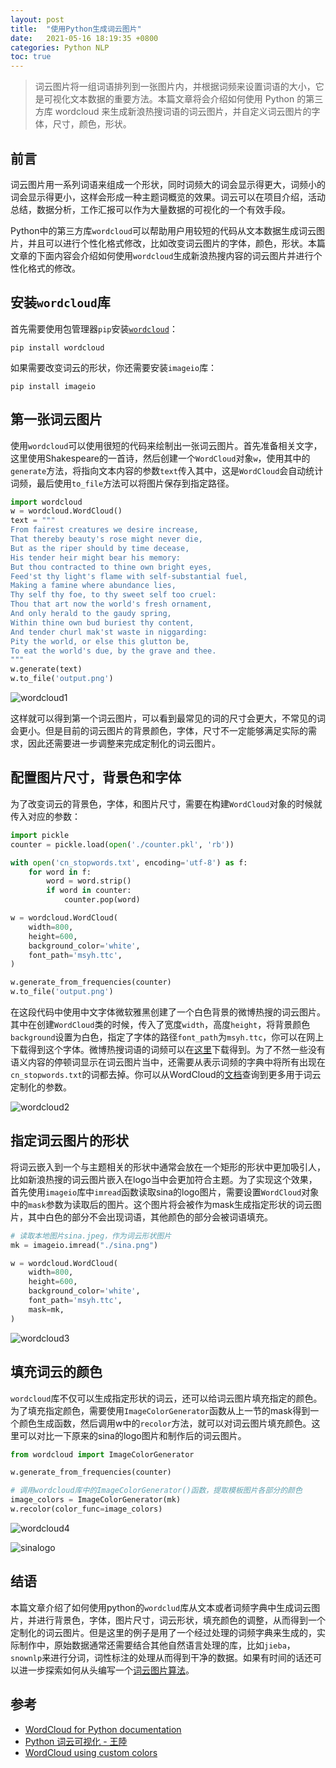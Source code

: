 ```yaml
---
layout: post
title:  "使用Python生成词云图片"
date:   2021-05-16 18:19:35 +0800
categories: Python NLP
toc: true
---
```


> 词云图片将一组词语排列到一张图片内，并根据词频来设置词语的大小，它是可视化文本数据的重要方法。本篇文章将会介绍如何使用 Python 的第三方库 wordcloud 来生成新浪热搜词语的词云图片，并自定义词云图片的字体，尺寸，颜色，形状。

## 前言

词云图片用一系列词语来组成一个形状，同时词频大的词会显示得更大，词频小的词会显示得更小，这样会形成一种主题词概览的效果。词云可以在项目介绍，活动总结，数据分析，工作汇报可以作为大量数据的可视化的一个有效手段。

Python中的第三方库``wordcloud``可以帮助用户用较短的代码从文本数据生成词云图片，并且可以进行个性化格式修改，比如改变词云图片的字体，颜色，形状。本篇文章的下面内容会介绍如何使用``wordcloud``生成新浪热搜内容的词云图片并进行个性化格式的修改。

## 安装``wordcloud``库

首先需要使用包管理器``pip``安装[``wordcloud``](https://amueller.github.io/word_cloud/)：

```
pip install wordcloud
```

如果需要改变词云的形状，你还需要安装``imageio``库：

```
pip install imageio
```

## 第一张词云图片

使用``wordcloud``可以使用很短的代码来绘制出一张词云图片。首先准备相关文字，这里使用Shakespeare的一首诗，然后创建一个``WordCloud``对象``w``，使用其中的``generate``方法，将指向文本内容的参数``text``传入其中，这是``WordCloud``会自动统计词频，最后使用``to_file``方法可以将图片保存到指定路径。

```python
import wordcloud
w = wordcloud.WordCloud()
text = """
From fairest creatures we desire increase,
That thereby beauty's rose might never die,
But as the riper should by time decease,
His tender heir might bear his memory:
But thou contracted to thine own bright eyes,
Feed'st thy light's flame with self-substantial fuel,
Making a famine where abundance lies,
Thy self thy foe, to thy sweet self too cruel:
Thou that art now the world's fresh ornament,
And only herald to the gaudy spring,
Within thine own bud buriest thy content,
And tender churl mak'st waste in niggarding:
Pity the world, or else this glutton be,
To eat the world's due, by the grave and thee.
"""
w.generate(text)
w.to_file('output.png')
```

![wordcloud1](/assets/2021-05-16-python-wordcloud/wordcloud1.png)

这样就可以得到第一个词云图片，可以看到最常见的词的尺寸会更大，不常见的词会更小。但是目前的词云图片的背景颜色，字体，尺寸不一定能够满足实际的需求，因此还需要进一步调整来完成定制化的词云图片。

## 配置图片尺寸，背景色和字体

为了改变词云的背景色，字体，和图片尺寸，需要在构建``WordCloud``对象的时候就传入对应的参数：

```python
import pickle
counter = pickle.load(open('./counter.pkl', 'rb'))

with open('cn_stopwords.txt', encoding='utf-8') as f:
    for word in f:
        word = word.strip()
        if word in counter:
            counter.pop(word)

w = wordcloud.WordCloud(
    width=800,
    height=600,
    background_color='white',
    font_path='msyh.ttc',
)

w.generate_from_frequencies(counter)
w.to_file('output.png')
```

在这段代码中使用中文字体微软雅黑创建了一个白色背景的微博热搜的词云图片。其中在创建``WordCloud``类的时候，传入了宽度``width``，高度``height``，将背景颜色``background``设置为白色，指定了字体的路径``font_path``为``msyh.ttc``，你可以在网上下载得到这个字体。微博热搜词语的词频可以在[这里](/assets/2021-05-16-python-wordcloud/counter.pkl)下载得到。为了不然一些没有语义内容的停顿词显示在词云图片当中，还需要从表示词频的字典中将所有出现在``cn_stopwords.txt``的词都去掉。你可以从WordCloud的[文档](https://amueller.github.io/word_cloud/)查询到更多用于词云定制化的参数。

![wordcloud2](/assets/2021-05-16-python-wordcloud/wordcloud2.png)

## 指定词云图片的形状

将词云嵌入到一个与主题相关的形状中通常会放在一个矩形的形状中更加吸引人，比如新浪热搜的词云图片嵌入在logo当中会更加符合主题。为了实现这个效果，首先使用``imageio``库中``imread``函数读取sina的logo图片，需要设置``WordCloud``对象中的``mask``参数为读取后的图片。这个图片将会被作为mask生成指定形状的词云图片，其中白色的部分不会出现词语，其他颜色的部分会被词语填充。

```python
# 读取本地图片sina.jpeg，作为词云形状图片
mk = imageio.imread("./sina.png")

w = wordcloud.WordCloud(
    width=800,
    height=600,
    background_color='white',
    font_path='msyh.ttc',
    mask=mk,
)
```

![wordcloud3](/assets/2021-05-16-python-wordcloud/wordcloud3.png)

## 填充词云的颜色

``wordcloud``库不仅可以生成指定形状的词云，还可以给词云图片填充指定的颜色。为了填充指定颜色，需要使用``ImageColorGenerator``函数从上一节的mask得到一个颜色生成函数，然后调用w中的``recolor``方法，就可以对词云图片填充颜色。这里可以对比一下原来的sina的logo图片和制作后的词云图片。

```python
from wordcloud import ImageColorGenerator

w.generate_from_frequencies(counter)

# 调用wordcloud库中的ImageColorGenerator()函数，提取模板图片各部分的颜色
image_colors = ImageColorGenerator(mk)
w.recolor(color_func=image_colors)
```

![wordcloud4](/assets/2021-05-16-python-wordcloud/wordcloud4.png)

![sinalogo](/assets/2021-05-16-python-wordcloud/sina.png)

## 结语

本篇文章介绍了如何使用python的``wordclud``库从文本或者词频字典中生成词云图片，并进行背景色，字体，图片尺寸，词云形状，填充颜色的调整，从而得到一个定制化的词云图片。但是这里的例子是用了一个经过处理的词频字典来生成的，实际制作中，原始数据通常还需要结合其他自然语言处理的库，比如``jieba``，``snownlp``来进行分词，词性标注的处理从而得到干净的数据。如果有时间的话还可以进一步探索如何从头编写一个[词云图片算法](https://stackoverflow.com/questions/342687/algorithm-to-implement-a-word-cloud-like-wordle)。

## 参考

* [WordCloud for Python documentation](https://amueller.github.io/word_cloud/)
* [Python 词云可视化 - 王陸](https://www.cnblogs.com/wkfvawl/p/11585986.html)
* [WordCloud using custom colors](https://amueller.github.io/word_cloud/auto_examples/a_new_hope.html)
